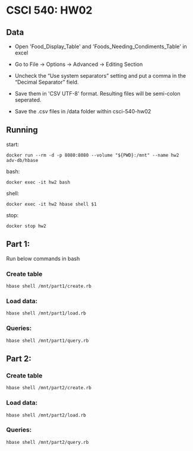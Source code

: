 # CSCI 540: HW02

## Data

- Open 'Food_Display_Table' and 'Foods_Needing_Condiments_Table' in excel

- Go to File -> Options -> Advanced -> Editing Section

- Uncheck the “Use system separators” setting and put a comma in the “Decimal Separator” field.

- Save them in 'CSV UTF-8' format. Resulting files will be semi-colon seperated.

- Save the .csv files in /data folder within csci-540-hw02

## Running

start:

	docker run --rm -d -p 8080:8080 --volume "${PWD}:/mnt" --name hw2  adv-db/hbase

bash:

	docker exec -it hw2 bash

shell:

	docker exec -it hw2 hbase shell $1

stop:

	docker stop hw2

## Part 1:

Run below commands in bash

### Create table

	hbase shell /mnt/part1/create.rb


### Load data:

	hbase shell /mnt/part1/load.rb


### Queries:

	hbase shell /mnt/part1/query.rb

## Part 2:

### Create table

	hbase shell /mnt/part2/create.rb


### Load data:

	hbase shell /mnt/part2/load.rb


### Queries:

	hbase shell /mnt/part2/query.rb